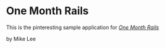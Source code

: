 # One Month Rails
This is the pinteresting sample application for 
[*One Month Rails*](http://onemonthrails.com)

by Mike Lee